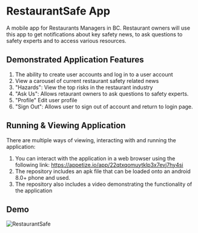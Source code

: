 # RestaurantSafe App

A mobile app for Restaurants Managers in BC. Restaurant owners will use this app to get notifications about key safety news, to ask questions to safety experts and to access various resources.

## Demonstrated Application Features
1. The ability to create user accounts and log in to a user account
2. View a carousel of current restaurant safety related news
3. "Hazards": View the top risks in the restaurant industry
4. "Ask Us": Allows retaurant owners to ask questions to safety experts.
5. "Profile" Edit user profile
6. "Sign Out": Allows user to sign out of account and return to login page.

## Running & Viewing Application
There are multiple ways of viewing, interacting with and running the application:
1. You can interact with the application in a web browser using the following link: https://appetize.io/app/22qtxqomuytklp3x7evj7hy4si
2. The repository includes an apk file that can be loaded onto an android 8.0+ phone and used.
3. The repository also includes a video demonstrating the functionality of the application

## Demo

![RestaurantSafe](https://github.com/Ritvikshah2000/RestaurantSafe/blob/main/demo.gif)